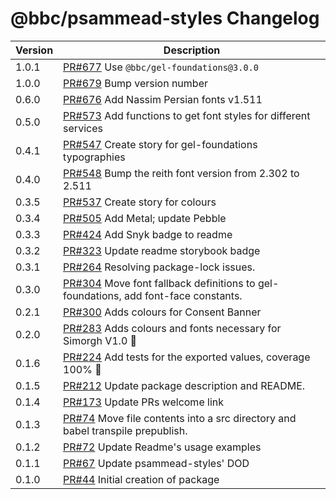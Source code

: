 # @bbc/psammead-styles Changelog

<!-- prettier-ignore -->
| Version | Description |
|---------|-------------|
| 1.0.1 | [PR#677](https://github.com/bbc/psammead/pull/677) Use `@bbc/gel-foundations@3.0.0` |
| 1.0.0 | [PR#679](https://github.com/bbc/psammead/pull/679) Bump version number |
| 0.6.0 | [PR#676](https://github.com/bbc/psammead/pull/676) Add Nassim Persian fonts v1.511 |
| 0.5.0 | [PR#573](https://github.com/bbc/psammead/pull/573) Add functions to get font styles for different services |
| 0.4.1 | [PR#547](https://github.com/bbc/psammead/pull/547) Create story for gel-foundations typographies |
| 0.4.0 | [PR#548](https://github.com/bbc/psammead/pull/548) Bump the reith font version from 2.302 to 2.511 |
| 0.3.5 | [PR#537](https://github.com/bbc/psammead/pull/537) Create story for colours |
| 0.3.4 | [PR#505](https://github.com/bbc/psammead/pull/505) Add Metal; update Pebble |
| 0.3.3 | [PR#424](https://github.com/bbc/psammead/pull/424) Add Snyk badge to readme |
| 0.3.2 | [PR#323](https://github.com/BBC/psammead/pull/323) Update readme storybook badge |
| 0.3.1 | [PR#264](https://github.com/BBC/psammead/pull/319) Resolving package-lock issues. |
| 0.3.0 | [PR#304](https://github.com/BBC-News/psammead/pull/304) Move font fallback definitions to gel-foundations, add font-face constants. |
| 0.2.1 | [PR#300](https://github.com/BBC-News/psammead/pull/300) Adds colours for Consent Banner |
| 0.2.0 | [PR#283](https://github.com/BBC-News/psammead/pull/283) Adds colours and fonts necessary for Simorgh V1.0 :art: |
| 0.1.6 | [PR#224](https://github.com/BBC-News/psammead/pull/224) Add tests for the exported values, coverage 100% :tada: |
| 0.1.5 | [PR#212](https://github.com/BBC-News/psammead/pull/212) Update package description and README. |
| 0.1.4 | [PR#173](https://github.com/BBC-News/psammead/pull/173) Update PRs welcome link |
| 0.1.3 | [PR#74](https://github.com/BBC-News/psammead/pull/74) Move file contents into a src directory and babel transpile prepublish. |
| 0.1.2 | [PR#72](https://github.com/BBC-News/psammead/pull/72) Update Readme's usage examples |
| 0.1.1 | [PR#67](https://github.com/BBC-News/psammead/pull/67) Update psammead-styles' DOD |
| 0.1.0 | [PR#44](https://github.com/BBC-News/psammead/pull/44) Initial creation of package |
